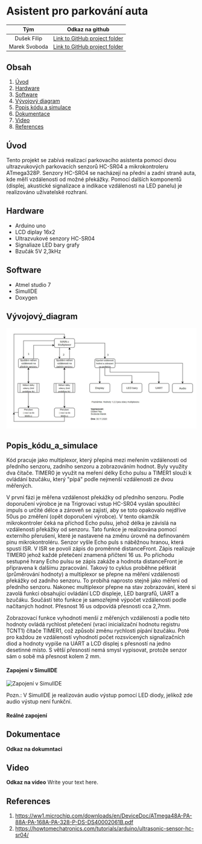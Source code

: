 # Asistent pro parkování auta

| **Tým** | **Odkaz na github** |
| :-: | :-: |
| Dušek Filip | [Link to GitHub project folder](https://github.com/xdusek30/Digital-electronics-2.git) |
| Marek Svoboda | [Link to GitHub project folder](https://github.com/xsvobo1q/Digital-electronics-2.git) |

## Obsah

1. [Úvod](#Úvod)
2. [Hardware](#hardware)
3. [Software](#software)
5. [Vývojový diagram](#Vývojový_diagram)
4. [Popis kódu a simulace](#Popis_kódu_a_simulace)
5. [Dokumentace](#Dokumentace)
5. [Video](#Video)
6. [References](#References)



## Úvod

Tento projekt se zabívá realizací parkovacího asistenta pomocí dvou ultrazvukových parkovacích senzorů HC-SR04 a mikrokontroleru ATmega328P. Senzory HC-SR04 se nacházejí na přední a zadní straně auta, kde měří vzdálenosti od možné překážky. Pomocí dalších komponentů (displej, akustické signalizace a indikace vzdálenosti na LED panelu) je realizováno uživatelské rozhraní. 

## Hardware

- Arduino uno
- LCD diplay 16x2
- Ultrazvukové senzory  HC-SR04
- Signaliaze LED bary grafy
- Bzučák 5V 2,3kHz

## Software

- Atmel studio 7
- SimulIDE
- Doxygen

## Vývojový_diagram

![Vývojový_diagram](Pictures/v3_Vývojový_diagram.jpg)

## Popis_kódu_a_simulace

Kód pracuje jako multiplexor, který přepíná mezi meřením vzdálenosti od předního senzoru, zadního senzoru a zobrazováním hodnot. Byly využity dva čítače.
TIMER0 je využit na meření délky Echo pulsu a TIMER1 slouží k ovládání bzučáku, který "pípá" podle nejmenší vzdálenosti ze dvou měřených.

V první fázi je měřena vzdálenost překážky od předního senzoru. Podle doporučení výrobce je na Trigrovací vstup HC-SR04 vyslán spouštěcí impuls o určité délce a zároveň se zajistí,
aby se toto opakovalo nejdříve 50us po změření (opět doporučení výrobce). V tento okamžik mikrokontroler čeká na příchod Echo pulsu, jehož délka je závislá na vzdálenosti
překážky od senzoru. Tato funkce je realizována pomocí externího přerušení, které je nastavené na změnu úrovně na definovaném pinu mikrokontroléru. Senzor vyšle Echo puls s náběžnou hranou, která spustí
ISR. V ISR se povolí zápis do proměnné distanceFront. Zápis realizuje TIMER0 jehož každé přetečení znamená přičtení 16 us. Po příchodu sestupné hrany Echo pulsu se
zápis zakáže a hodnota distanceFront je připravena k dalšímu zpracování. Takový to cyklus proběhne pětkrát (průměrování hodnoty) a multiplexor se přepne na měření
vzdálenosti překážky od zadního senzoru. To probíhá naprosto stejně jako měření od předního senzoru. Nakonec multiplexor přepne na stav zobrazování, které si zavolá
funkci obsahující ovládání LCD displeje, LED bargrafů, UART a bzučáku. Součástí této funkce je samozřejmě výpočet vzdálenosti podle načítaných hodnot. Přesnost 16 us odpovídá
přesnosti cca 2,7mm.

Zobrazovací funkce vyhodnotí menší z měřených vzdáleností a podle této hodnoty ovládá rychlost přetečení (vrací inicializační hodnotu registru TCNT1) čítače TIMER1, což způsobí
změnu rychlosti pípání bzučáku.
Poté pro každou ze vzdáleností vyhodnotí počet rozsvícených signalizačních diod a hodnoty vypíše na UART a LCD displej s přesností na jedno desetinné místo. S větší přesností nemá smysl vypisovat, protože senzor sám o sobě má přesnost kolem 2 mm.

#### Zapojení v SimulIDE

![Zapojení v SimulIDE](Pictures/Zapojení_SimulIDE.PNG)

Pozn.: V SimulIDE je realizován audio výstup pomocí LED diody, jelikož zde audio výstup není funkční.

#### Reálné zapojení


## Dokumentace
**Odkaz na dokumntaci**

## Video

**Odkaz na video**
Write your text here.





## References

1. https://ww1.microchip.com/downloads/en/DeviceDoc/ATmega48A-PA-88A-PA-168A-PA-328-P-DS-DS40002061B.pdf
2. https://howtomechatronics.com/tutorials/arduino/ultrasonic-sensor-hc-sr04/

